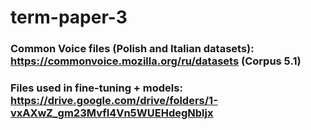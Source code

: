 # term-paper-3

### Common Voice files (Polish and Italian datasets): https://commonvoice.mozilla.org/ru/datasets (Corpus 5.1)

### Files used in fine-tuning + models: https://drive.google.com/drive/folders/1-vxAXwZ_gm23MvfI4Vn5WUEHdegNbljx
